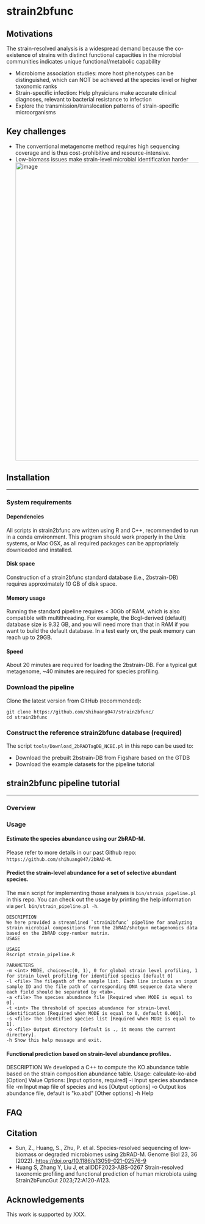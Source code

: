 # strain2bfunc

## Motivations
The strain-resolved analysis is a widespread demand because the co-existence of strains with distinct functional capacities in the microbial communities indicates unique functional/metabolic capability
* Microbiome association studies: more host phenotypes can be distinguished, which can NOT be achieved at the species level or higher taxonomic ranks
* Strain-specific infection: Help physicians make accurate clinical diagnoses, relevant to bacterial resistance to infection
* Explore the transmission/translocation patterns of strain-specific microorganisms

## Key challenges
* The conventional metagenome method requires high sequencing coverage and is thus cost-prohibitive and resource-intensive.
* Low-biomass issues make strain-level microbial identification harder<img width="780" alt="image" src="https://github.com/shihuang047/strain2bfunc/assets/44211414/9c517599-872d-49d7-a303-b3cc4cb11745">


## Installation
--------------------------------
### System requirements
#### Dependencies
All scripts in strain2bfunc are written using R and C++, recommended to run in a conda environment. This program should work properly in the Unix systems, or Mac OSX, as all required packages can be appropriately downloaded and installed.

#### Disk space
Construction of a strain2bfunc standard database (i.e., 2bstrain-DB) requires approximately 10 GB of disk space.

#### Memory usage
Running the standard pipeline requires < 30Gb of RAM, which is also compatible with multithreading. For example, the BcgI-derived (default) database size is 9.32 GB, and you will need more than that in RAM if you want to build the default database. In a test early on, the peak memory can reach up to 29GB.

#### Speed
About 20 minutes are required for loading the 2bstrain-DB. For a typical gut metagenome, ~40 minutes are required for species profiling.

### Download the pipeline

Clone the latest version from GitHub (recommended):  

   `git clone https://github.com/shihuang047/strain2bfunc/`  
   `cd strain2bfunc`

### Construct the reference strain2bfunc database (required)

The script `tools/Download_2bRADTagDB_NCBI.pl` in this repo can be used to:
   
   * Download the prebuilt 2bstrain-DB from Figshare based on the GTDB  
   * Download the example datasets for the pipeline tutorial
     

## strain2bfunc pipeline tutorial
--------------------------------

### Overview

### Usage

#### Estimate the species abundance using our 2bRAD-M. 

Please refer to more details in our past Github repo: `https://github.com/shihuang047/2bRAD-M`. 

#### Predict the strain-level abundance for a set of selective abundant species. 

The main script for implementing those analyses is `bin/strain_pipeline.pl` in this repo. You can check out the usage by printing the help information via `perl bin/strain_pipeline.pl -h`.
    
```
DESCRIPTION
We here provided a streamlined `strain2bfunc` pipeline for analyzing strain microbial compositions from the 2bRAD/shotgun metagenomics data based on the 2bRAD copy-number matrix.
USAGE

USAGE
Rscript strain_pipeline.R

PARAMETERS
-m <int> MODE, choices=c(0, 1), 0 for global strain level profiling, 1 for strain level profiling for identified species [default 0]
-l <file> The filepath of the sample list. Each line includes an input sample ID and the file path of corresponding DNA sequence data where each field should be separated by <tab>.
-a <file> The species abundance file [Required when MODE is equal to 0].
-t <int> The threshold of species abundance for strain-level identification [Required when MODE is equal to 0, default 0.001].
-s <file> The identified species list [Required when MODE is equal to 1].
-o <file> Output directory [default is ., it means the current directory].
-h Show this help message and exit.
```

#### Functional prediction based on strain-level abundance profiles. 
DESCRIPTION
We developed a C++ to compute the KO abundance table based on the strain composition abundance table. 
Usage:
calculate-ko-abd [Option] Value
Options:
[Input options, required]
 -i Input species abundance file
 -m Input map file of species and kos
[Output options]
 -o Output kos abundance file, default is "ko.abd"
[Other options]
 -h Help

## FAQ

## Citation

* Sun, Z., Huang, S., Zhu, P. et al. Species-resolved sequencing of low-biomass or degraded microbiomes using 2bRAD-M. Genome Biol 23, 36 (2022). https://doi.org/10.1186/s13059-021-02576-9
* Huang S, Zhang Y, Liu J, et alIDDF2023-ABS-0267 Strain-resolved taxonomic profiling and functional prediction of human microbiota using Strain2bFuncGut 2023;72:A120-A123.

## Acknowledgements
 This work is supported by XXX.

